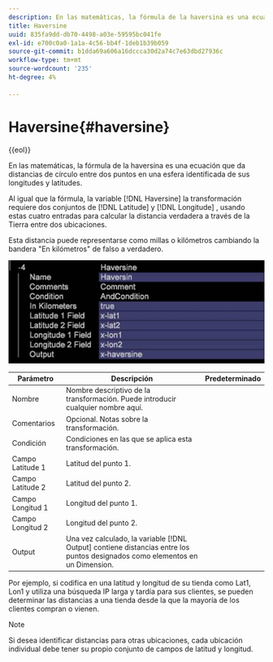 ```yaml
---
description: En las matemáticas, la fórmula de la haversina es una ecuación que da distancias de círculo entre dos puntos en una esfera identificada de sus longitudes y latitudes.
title: Haversine
uuid: 835fa9dd-db70-4498-a03e-59595bc041fe
exl-id: e700c0a0-1a1a-4c56-bb4f-1deb1b39b059
source-git-commit: b1dda69a606a16dccca30d2a74c7e63dbd27936c
workflow-type: tm+mt
source-wordcount: '235'
ht-degree: 4%

---
```


# Haversine{#haversine}

{{eol}}

En las matemáticas, la fórmula de la haversina es una ecuación que da distancias de círculo entre dos puntos en una esfera identificada de sus longitudes y latitudes.

Al igual que la fórmula, la variable [!DNL Haversine] la transformación requiere dos conjuntos de [!DNL Latitude] y [!DNL Longitude] , usando estas cuatro entradas para calcular la distancia verdadera a través de la Tierra entre dos ubicaciones.

Esta distancia puede representarse como millas o kilómetros cambiando la bandera &quot;En kilómetros&quot; de falso a verdadero.

![](assets/cfg_TransformationType_Haversine.png)

| Parámetro | Descripción | Predeterminado |
|---|---|---|
| Nombre | Nombre descriptivo de la transformación. Puede introducir cualquier nombre aquí. |  |
| Comentarios | Opcional. Notas sobre la transformación. |  |
| Condición | Condiciones en las que se aplica esta transformación. |  |
| Campo Latitude 1 | Latitud del punto 1. |  |
| Campo Latitude 2 | Latitud del punto 2. |  |
| Campo Longitud 1 | Longitud del punto 1. |  |
| Campo Longitud 2 | Longitud del punto 2. |  |
| Output | Una vez calculado, la variable [!DNL Output] contiene distancias entre los puntos designados como elementos en un Dimension. |  |

Por ejemplo, si codifica en una latitud y longitud de su tienda como Lat1, Lon1 y utiliza una búsqueda IP larga y tardía para sus clientes, se pueden determinar las distancias a una tienda desde la que la mayoría de los clientes compran o vienen.

>[!NOTE]
>
>Si desea identificar distancias para otras ubicaciones, cada ubicación individual debe tener su propio conjunto de campos de latitud y longitud.
